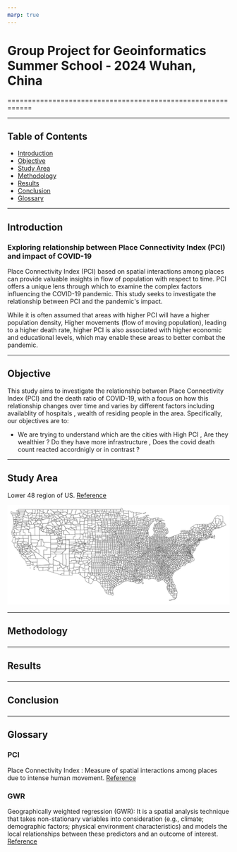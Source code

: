 ```yaml
---
marp: true
---
```


# Group Project for Geoinformatics Summer School - 2024 Wuhan, China
============================================================

---

## Table of Contents
* [Introduction](#introduction)
* [Objective](#objective)
* [Study Area](#study-area)
* [Methodology](#methodology)
* [Results](#results)
* [Conclusion](#conclusion)
* [Glossary](#glossary)

---

## Introduction 
<!-- <a name="introduction"></a> -->
### Exploring relationship between Place Connectivity Index (PCI) and impact of COVID-19

Place Connectivity Index (PCI) based on spatial interactions among places can provide valuable insights in flow of population with respect to time. PCI offers a unique lens through which to examine the complex factors influencing the COVID-19 pandemic. This study seeks to investigate the relationship between PCI and the pandemic's impact.

While it is often assumed that areas with higher PCI will have a higher population density, Higher movements (flow of moving population),  leading to a higher death rate, higher PCI is also associated with higher economic and educational levels, which may enable these areas to better combat the pandemic.

---

## Objective

This study aims to investigate the relationship between Place Connectivity Index (PCI) and the death ratio of COVID-19, with a focus on how this relationship changes over time and varies by different factors including availablity of hospitals , wealth of residing people in the area. Specifically, our objectives are to:

- We are trying to understand which are the cities with High PCI , Are they wealthier ? Do they have more infrastructure , Does the covid death count reacted accordnigly or in contrast ? 

---

## Study Area
Lower 48 region of US. [Reference](https://www.census.gov/geographies/mapping-files/time-series/geo/carto-boundary-file.html)

![alt text](img/study-area.png)

---
## Methodology

###

---

## Results

### 
---

## Conclusion

### 
---

## Glossary

### PCI 
Place Connectivity Index : 
Measure of spatial interactions among places due to intense human movement.
[Reference](https://github.com/GIBDUSC/Place-Connectivity-Index)

### GWR 

Geographically weighted regression (GWR): It is a spatial analysis technique that takes non-stationary variables into consideration (e.g., climate; demographic factors; physical environment characteristics) and models the local relationships between these predictors and an outcome of interest. [Reference](https://www.publichealth.columbia.edu/research/population-health-methods/geographically-weighted-regression)
